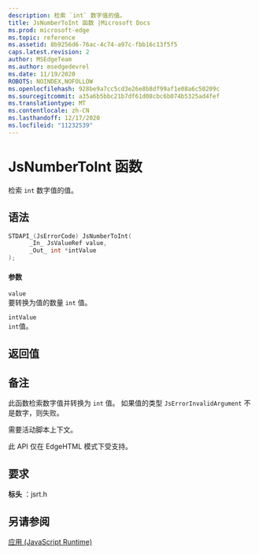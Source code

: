 ```yaml
---
description: 检索 `int` 数字值的值。
title: JsNumberToInt 函数 |Microsoft Docs
ms.prod: microsoft-edge
ms.topic: reference
ms.assetid: 8b9256d6-76ac-4c74-a97c-fbb16c13f5f5
caps.latest.revision: 2
author: MSEdgeTeam
ms.author: msedgedevrel
ms.date: 11/19/2020
ROBOTS: NOINDEX,NOFOLLOW
ms.openlocfilehash: 928be9a7cc5cd3e26e8b8df99af1e08a6c50209c
ms.sourcegitcommit: a35a6b5bbc21b7df61d08cbc6b074b5325ad4fef
ms.translationtype: MT
ms.contentlocale: zh-CN
ms.lasthandoff: 12/17/2020
ms.locfileid: "11232539"
---
```

# JsNumberToInt 函数

检索 `int` 数字值的值。  
  
## 语法  
  
```cpp  
STDAPI_(JsErrorCode) JsNumberToInt(  
      _In_ JsValueRef value,  
      _Out_ int *intValue  
);  
```  
  
#### 参数  
 `value`  
 要转换为值的数量 `int` 值。  
  
 `intValue`  
 `int`值。  
  
## 返回值  
  
## 备注  
 此函数检索数字值并转换为 `int` 值。 如果值的类型 `JsErrorInvalidArgument` 不是数字，则失败。  
  
 需要活动脚本上下文。  
  
 此 API 仅在 EdgeHTML 模式下受支持。  
  
## 要求  
 **标头** ：jsrt.h  
  
## 另请参阅  
 [应用 (JavaScript Runtime)](../chakra-hosting/reference-javascript-runtime.md)
